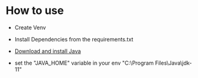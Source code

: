 # How to use

- Create Venv
- Install Dependencies from the requirements.txt
-  [Download and install Java](https://www.techspot.com/downloads/7407-java-se-16.html)

- set the "JAVA_HOME" variable in your env
"C:\Program Files\Java\jdk-11"